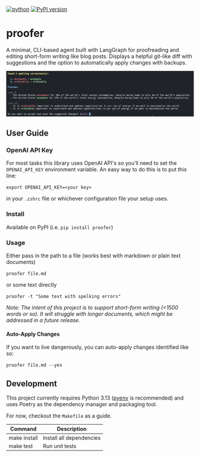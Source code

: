 [![python](https://img.shields.io/badge/python-3.13-blue)](https://www.python.org)
[![PyPI version](https://badge.fury.io/py/proofer.svg)](https://badge.fury.io/py/proofer)

# proofer

A minimal, CLI-based agent built with LangGraph for proofreading and editing short-form writing like blog posts. Displays a helpful git-like diff with suggestions and the option to automatically apply changes with backups.

![Usage Screenshot](./docs/images/screenshot.png)

## User Guide

### OpenAI API Key

For most tasks this library uses OpenAI API's so you'll need to set the `OPENAI_API_KEY` environment variable. An easy way to do this is to put this line:

```
export OPENAI_API_KEY=<your key>
```

in your `.zshrc` file or whichever configuration file your setup uses.

### Install

Available on PyPI (i.e. `pip install proofer`)

### Usage

Either pass in the path to a file (works best with markdown or plain text documents)

```
proofer file.md
```

or some text directly

```
proofer -t "Some text with spelking errors"
```

_Note: The intent of this project is to support short-form writing (<1500 words or so). It will struggle with longer documents, which might be addressed in a future release._

#### Auto-Apply Changes

If you want to live dangerously, you can auto-apply changes identified like so:

```
proofer file.md --yes
```

## Development

This project currently requires Python 3.13 ([pyenv](https://realpython.com/intro-to-pyenv/) is recommended) and uses Poetry as the dependency manager and packaging tool.

For now, checkout the `Makefile` as a guide.

| Command      | Description              |
| ------------ | ------------------------ |
| make install | Install all dependencies |
| make test    | Run unit tests           |
